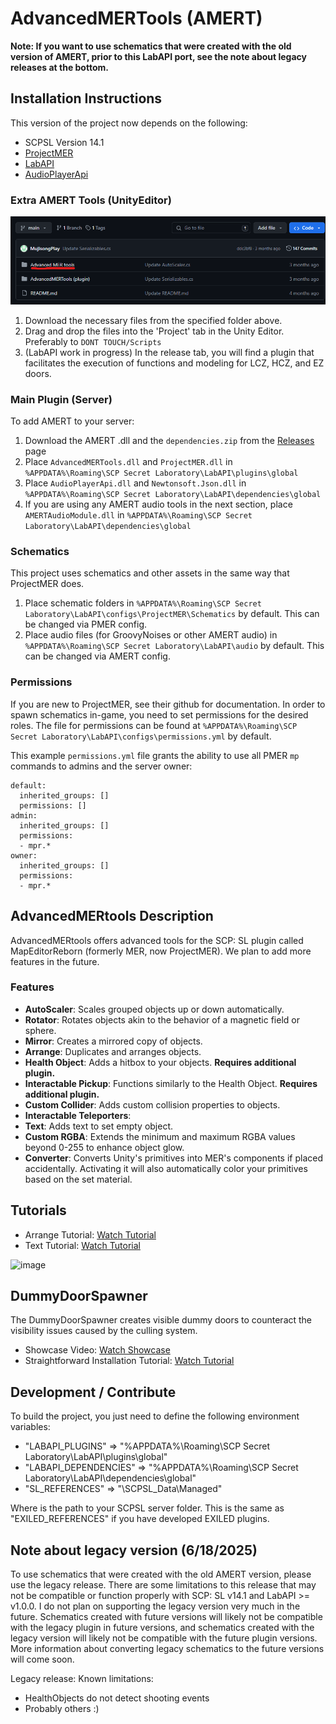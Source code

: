 # AdvancedMERTools (AMERT)

**Note: If you want to use schematics that were created with the old version of AMERT, prior to this LabAPI port, see the note about legacy releases at the bottom.**

## Installation Instructions

This version of the project now depends on the following:
- SCPSL Version 14.1
- [ProjectMER](https://github.com/Michal78900/ProjectMER)
- [LabAPI](https://github.com/northwood-studios/LabAPI)
- [AudioPlayerApi](https://github.com/Killers0992/AudioPlayerApi)

### Extra AMERT Tools (UnityEditor)
![image](https://github.com/Maciupek/AdvancedMERtools/blob/main/AMERT.png?raw=true)
1. Download the necessary files from the specified folder above.
2. Drag and drop the files into the 'Project' tab in the Unity Editor. Preferably to `DONT TOUCH/Scripts`
3. (LabAPI work in progress) In the release tab, you will find a plugin that facilitates the execution of functions and modeling for LCZ, HCZ, and EZ doors.

### Main Plugin (Server)
To add AMERT to your server:
1. Download the AMERT .dll and the `dependencies.zip` from the [Releases](https://github.com/reid-sutherland/AdvancedMERtools/releases) page
2. Place `AdvancedMERTools.dll` and `ProjectMER.dll` in `%APPDATA%\Roaming\SCP Secret Laboratory\LabAPI\plugins\global`
3. Place `AudioPlayerApi.dll` and `Newtonsoft.Json.dll` in `%APPDATA%\Roaming\SCP Secret Laboratory\LabAPI\dependencies\global`
4. If you are using any AMERT audio tools in the next section, place `AMERTAudioModule.dll` in `%APPDATA%\Roaming\SCP Secret Laboratory\LabAPI\dependencies\global`

### Schematics
This project uses schematics and other assets in the same way that ProjectMER does.
1. Place schematic folders in `%APPDATA%\Roaming\SCP Secret Laboratory\LabAPI\configs\ProjectMER\Schematics` by default. This can be changed via PMER config.
2. Place audio files (for GroovyNoises or other AMERT audio) in `%APPDATA%\Roaming\SCP Secret Laboratory\LabAPI\audio` by default. This can be changed via AMERT config.

### Permissions
If you are new to ProjectMER, see their github for documentation. In order to spawn schematics in-game, you need to set permissions for the desired roles. 
The file for permissions can be found at `%APPDATA%\Roaming\SCP Secret Laboratory\LabAPI\configs\permissions.yml` by default.

This example `permissions.yml` file grants the ability to use all PMER `mp` commands to admins and the server owner:
```
default:
  inherited_groups: []
  permissions: []
admin:
  inherited_groups: []
  permissions:
  - mpr.*
owner:
  inherited_groups: []
  permissions:
  - mpr.*
```

## AdvancedMERtools Description

AdvancedMERtools offers advanced tools for the SCP: SL plugin called MapEditorReborn (formerly MER, now ProjectMER). We plan to add more features in the future.

### Features
- **AutoScaler**: Scales grouped objects up or down automatically.
- **Rotator**: Rotates objects akin to the behavior of a magnetic field or sphere.
- **Mirror**: Creates a mirrored copy of objects.
- **Arrange**: Duplicates and arranges objects.
- **Health Object**: Adds a hitbox to your objects. **Requires additional plugin.**
- **Interactable Pickup**: Functions similarly to the Health Object. **Requires additional plugin.**
- **Custom Collider**: Adds custom collision properties to objects.
- **Interactable Teleporters**: 
- **Text**: Adds text to set empty object.
- **Custom RGBA**: Extends the minimum and maximum RGBA values beyond 0-255 to enhance object glow.
- **Converter**: Converts Unity's primitives into MER's components if placed accidentally. Activating it will also automatically color your primitives based on the set material.

## Tutorials
- Arrange Tutorial: [Watch Tutorial](https://youtu.be/adXuM0UINhE)
- Text Tutorial: [Watch Tutorial](https://youtu.be/UmkEbiVhDTE)

![image](https://github.com/MujisongPlay/AdvancedMERtools/assets/96275409/3249ec64-4bfc-4071-98fb-51d1052cc8e6)

## DummyDoorSpawner
The DummyDoorSpawner creates visible dummy doors to counteract the visibility issues caused by the culling system.

- Showcase Video: [Watch Showcase](https://youtu.be/TLkXputvKFc)
- Straightforward Installation Tutorial: [Watch Tutorial](https://youtu.be/-_IvE2kCHvU)

## Development / Contribute

To build the project, you just need to define the following environment variables:
- "LABAPI_PLUGINS" => "%APPDATA%\Roaming\SCP Secret Laboratory\LabAPI\plugins\global"
- "LABAPI_DEPENDENCIES" => "%APPDATA%\Roaming\SCP Secret Laboratory\LabAPI\dependencies\global"
- "SL_REFERENCES" => "<SCPSL server path>\SCPSL_Data\Managed"

Where <SCPSL server path> is the path to your SCPSL server folder. This is the same as "EXILED_REFERENCES" if you have developed EXILED plugins.

## Note about legacy version (6/18/2025)
To use schematics that were created with the old AMERT version, please use the legacy release. There are some limitations to this release that may not be compatible or function properly with 
SCP: SL v14.1 and LabAPI >= v1.0.0. I do not plan on supporting the legacy version very much in the future. Schematics created with future versions will likely not be compatible with the legacy plugin in future versions, and 
schematics created with the legacy version will likely not be compatible with the future plugin versions. More information about converting legacy schematics to the future versions will come soon. 

Legacy release:
Known limitations:
- HealthObjects do not detect shooting events
- Probably others :)